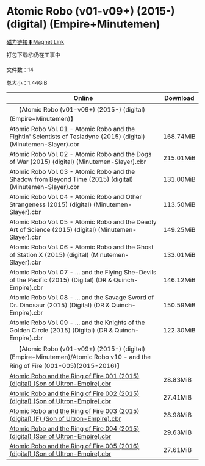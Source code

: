 # Atomic Robo (v01-v09+) (2015-) (digital) (Empire+Minutemen)

[磁力链接⬇Magnet Link](magnet:?xt=urn:btih:9705da1e69efcb4f4b980ff5102b7f839d93b3bc&dn=Atomic%20Robo%20%28v01-v09%2B%29%20%282015-%29%20%28digital%29%20%28Empire%2BMinutemen%29)

打包下载📦仍在工事中

文件数：14

总大小：1.44GiB

Online | Download
--- | ---
&emsp;【Atomic Robo (v01-v09+) (2015-) (digital) (Empire+Minutemen)】 | 
Atomic Robo Vol. 01 - Atomic Robo and the Fightin' Scientists of Tesladyne (2015) (digital) (Minutemen-Slayer).cbr | 168.74MiB
Atomic Robo Vol. 02 - Atomic Robo and the Dogs of War (2015) (digital) (Minutemen-Slayer).cbr | 215.01MiB
Atomic Robo Vol. 03 - Atomic Robo and the Shadow from Beyond Time (2015) (digital) (Minutemen-Slayer).cbr | 131.00MiB
Atomic Robo Vol. 04 - Atomic Robo and Other Strangeness (2015) (digital) (Minutemen-Slayer).cbr | 113.50MiB
Atomic Robo Vol. 05 - Atomic Robo and the Deadly Art of Science (2015) (digital) (Minutemen-Slayer).cbr | 149.25MiB
Atomic Robo Vol. 06 - Atomic Robo and the Ghost of Station X (2015) (digital) (Minutemen-Slayer).cbr | 133.01MiB
Atomic Robo Vol. 07 - ... and the Flying She-Devils of the Pacific (2015) (Digital) (DR & Quinch-Empire).cbr | 146.12MiB
Atomic Robo Vol. 08 - ... and the Savage Sword of Dr. Dinosaur (2015) (Digital) (DR & Quinch-Empire).cbr | 150.59MiB
Atomic Robo Vol. 09 - ... and the Knights of the Golden Circle (2015) (Digital) (DR & Quinch-Empire).cbr | 122.30MiB
&emsp;【Atomic Robo (v01-v09+) (2015-) (digital) (Empire+Minutemen)/Atomic Robo v10 - and the Ring of Fire (001-005)(2015-2016)】 | 
[Atomic Robo and the Ring of Fire 001 (2015) (digital) (Son of Ultron-Empire).cbr](https://github.com/alicewish/markdown/blob/master/comic/Atomic-Robo-Ring-of-Fire-001-2015-digital-Son-of-Ultron-Empire-cbr.md) | 28.83MiB
[Atomic Robo and the Ring of Fire 002 (2015) (digital) (Son of Ultron-Empire).cbr](https://github.com/alicewish/markdown/blob/master/comic/Atomic-Robo-Ring-of-Fire-002-2015-digital-Son-of-Ultron-Empire-cbr.md) | 27.41MiB
[Atomic Robo and the Ring of Fire 003 (2015) (digital) (F) (Son of Ultron-Empire).cbr](https://github.com/alicewish/markdown/blob/master/comic/Atomic-Robo-Ring-of-Fire-003-2015-digital-F-Son-of-Ultron-Empire-cbr.md) | 28.98MiB
[Atomic Robo and the Ring of Fire 004 (2015) (digital) (Son of Ultron-Empire).cbr](https://github.com/alicewish/markdown/blob/master/comic/Atomic-Robo-Ring-of-Fire-004-2015-digital-Son-of-Ultron-Empire-cbr.md) | 29.63MiB
[Atomic Robo and the Ring of Fire 005 (2016) (digital) (Son of Ultron-Empire).cbr](https://github.com/alicewish/markdown/blob/master/comic/Atomic-Robo-Ring-of-Fire-005-2016-digital-Son-of-Ultron-Empire-cbr.md) | 27.61MiB